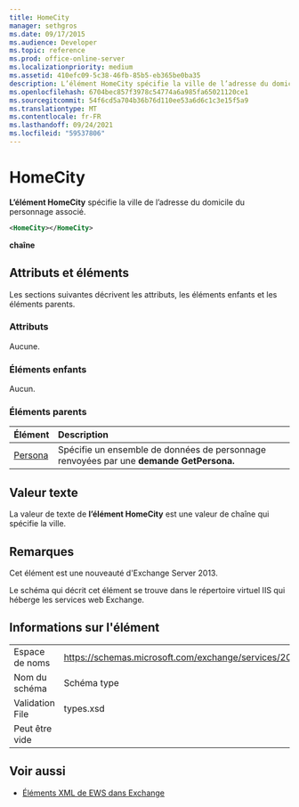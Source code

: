 ```yaml
---
title: HomeCity
manager: sethgros
ms.date: 09/17/2015
ms.audience: Developer
ms.topic: reference
ms.prod: office-online-server
ms.localizationpriority: medium
ms.assetid: 410efc09-5c38-46fb-85b5-eb365be0ba35
description: L’élément HomeCity spécifie la ville de l’adresse du domicile du personnage associé.
ms.openlocfilehash: 6704bec857f3978c54774a6a985fa65021120ce1
ms.sourcegitcommit: 54f6cd5a704b36b76d110ee53a6d6c1c3e15f5a9
ms.translationtype: MT
ms.contentlocale: fr-FR
ms.lasthandoff: 09/24/2021
ms.locfileid: "59537806"
---
```

# <a name="homecity"></a>HomeCity

**L’élément HomeCity** spécifie la ville de l’adresse du domicile du personnage associé. 
  
```XML
<HomeCity></HomeCity>
```

 **chaîne**
## <a name="attributes-and-elements"></a>Attributs et éléments

Les sections suivantes décrivent les attributs, les éléments enfants et les éléments parents.
  
### <a name="attributes"></a>Attributs

Aucune.
  
### <a name="child-elements"></a>Éléments enfants

Aucun.
  
### <a name="parent-elements"></a>Éléments parents

|**Élément**|**Description**|
|:-----|:-----|
|[Persona](persona.md) <br/> |Spécifie un ensemble de données de personnage renvoyées par une **demande GetPersona.**  <br/> |
   
## <a name="text-value"></a>Valeur texte

La valeur de texte de **l’élément HomeCity** est une valeur de chaîne qui spécifie la ville. 
  
## <a name="remarks"></a>Remarques

Cet élément est une nouveauté d'Exchange Server 2013.
  
Le schéma qui décrit cet élément se trouve dans le répertoire virtuel IIS qui héberge les services web Exchange.
  
## <a name="element-information"></a>Informations sur l'élément

|||
|:-----|:-----|
|Espace de noms  <br/> |https://schemas.microsoft.com/exchange/services/2006/types  <br/> |
|Nom du schéma  <br/> |Schéma type  <br/> |
|Validation File  <br/> |types.xsd  <br/> |
|Peut être vide  <br/> ||
   
## <a name="see-also"></a>Voir aussi



- [Éléments XML de EWS dans Exchange](ews-xml-elements-in-exchange.md)

